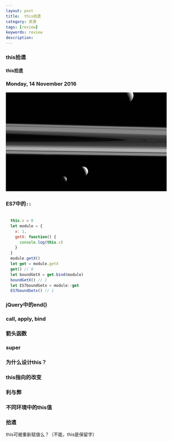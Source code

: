 ```yaml
---
layout: post
title:  this拾遗
category: 资源
tags: [review]
keywords: review
description:
---
```


### this拾遗

#### this拾遗

###  Monday, 14 November 2016

![cassini](/../../assets/img/resource/2016/cassini_21.jpg)

### ES7中的`::`

````javascript

  this.x = 0
  let module = {
    x: 1,
    getX: function() {
      console.log(this.x)
    }
  }
  module.getX()
  let get = module.getX
  get() // 0
  let boundGetX = get.bind(module)
  boundGetX() // 1
  let ES7boundGetx = module::get
  ES7boundGetx() // 1

````

### jQuery中的end()

### call, apply, bind

### 箭头函数

### super

### 为什么设计this？

### this指向的改变

### 利与弊

### 不同环境中的this值

### 拾遗

this可被重新赋值么？（不能，this是保留字）


